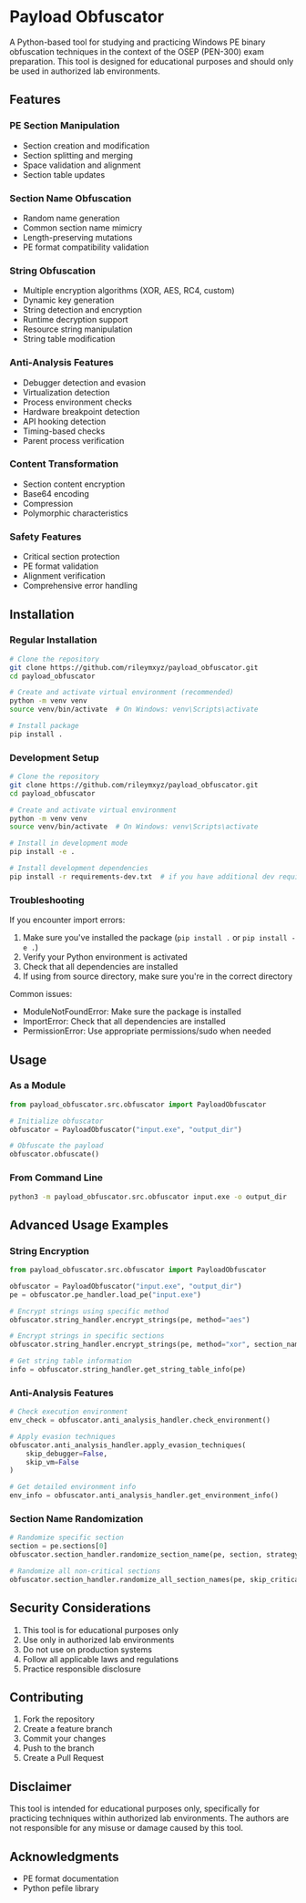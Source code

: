 # Payload Obfuscator

A Python-based tool for studying and practicing Windows PE binary obfuscation techniques in the context of the OSEP (PEN-300) exam preparation. This tool is designed for educational purposes and should only be used in authorized lab environments.

## Features

### PE Section Manipulation
- Section creation and modification
- Section splitting and merging
- Space validation and alignment
- Section table updates

### Section Name Obfuscation
- Random name generation
- Common section name mimicry
- Length-preserving mutations
- PE format compatibility validation

### String Obfuscation
- Multiple encryption algorithms (XOR, AES, RC4, custom)
- Dynamic key generation
- String detection and encryption
- Runtime decryption support
- Resource string manipulation
- String table modification

### Anti-Analysis Features
- Debugger detection and evasion
- Virtualization detection
- Process environment checks
- Hardware breakpoint detection
- API hooking detection
- Timing-based checks
- Parent process verification

### Content Transformation
- Section content encryption
- Base64 encoding
- Compression
- Polymorphic characteristics

### Safety Features
- Critical section protection
- PE format validation
- Alignment verification
- Comprehensive error handling

## Installation

### Regular Installation
```bash
# Clone the repository
git clone https://github.com/rileymxyz/payload_obfuscator.git
cd payload_obfuscator

# Create and activate virtual environment (recommended)
python -m venv venv
source venv/bin/activate  # On Windows: venv\Scripts\activate

# Install package
pip install .
```

### Development Setup
```bash
# Clone the repository
git clone https://github.com/rileymxyz/payload_obfuscator.git
cd payload_obfuscator

# Create and activate virtual environment
python -m venv venv
source venv/bin/activate  # On Windows: venv\Scripts\activate

# Install in development mode
pip install -e .

# Install development dependencies
pip install -r requirements-dev.txt  # if you have additional dev requirements
```

### Troubleshooting

If you encounter import errors:
1. Make sure you've installed the package (`pip install .` or `pip install -e .`)
2. Verify your Python environment is activated
3. Check that all dependencies are installed
4. If using from source directory, make sure you're in the correct directory

Common issues:
- ModuleNotFoundError: Make sure the package is installed
- ImportError: Check that all dependencies are installed
- PermissionError: Use appropriate permissions/sudo when needed

## Usage

### As a Module

```python
from payload_obfuscator.src.obfuscator import PayloadObfuscator

# Initialize obfuscator
obfuscator = PayloadObfuscator("input.exe", "output_dir")

# Obfuscate the payload
obfuscator.obfuscate()
```

### From Command Line

```bash
python3 -m payload_obfuscator.src.obfuscator input.exe -o output_dir
```

## Advanced Usage Examples

### String Encryption

```python
from payload_obfuscator.src.obfuscator import PayloadObfuscator

obfuscator = PayloadObfuscator("input.exe", "output_dir")
pe = obfuscator.pe_handler.load_pe("input.exe")

# Encrypt strings using specific method
obfuscator.string_handler.encrypt_strings(pe, method="aes")

# Encrypt strings in specific sections
obfuscator.string_handler.encrypt_strings(pe, method="xor", section_names=[".text", ".data"])

# Get string table information
info = obfuscator.string_handler.get_string_table_info(pe)
```

### Anti-Analysis Features

```python
# Check execution environment
env_check = obfuscator.anti_analysis_handler.check_environment()

# Apply evasion techniques
obfuscator.anti_analysis_handler.apply_evasion_techniques(
    skip_debugger=False,
    skip_vm=False
)

# Get detailed environment info
env_info = obfuscator.anti_analysis_handler.get_environment_info()
```

### Section Name Randomization

```python
# Randomize specific section
section = pe.sections[0]
obfuscator.section_handler.randomize_section_name(pe, section, strategy="random")

# Randomize all non-critical sections
obfuscator.section_handler.randomize_all_section_names(pe, skip_critical=True, strategy="mimic")
```

## Security Considerations

1. This tool is for educational purposes only
2. Use only in authorized lab environments
3. Do not use on production systems
4. Follow all applicable laws and regulations
5. Practice responsible disclosure

## Contributing

1. Fork the repository
2. Create a feature branch
3. Commit your changes
4. Push to the branch
5. Create a Pull Request

## Disclaimer

This tool is intended for educational purposes only, specifically for practicing techniques within authorized lab environments. The authors are not responsible for any misuse or damage caused by this tool.

## Acknowledgments

- PE format documentation
- Python pefile library
